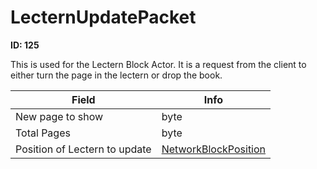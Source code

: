 # LecternUpdatePacket

__ID: 125__

This is used for the Lectern Block Actor. It is a request from the client to either turn the page in the lectern or drop the book.

<table><thead><tr><th>Field</th><th>Info</th></tr></thead><tbody>
<tr><td>New page to show</td><td>byte</td></tr>
<tr><td>Total Pages</td><td>byte</td></tr>
<tr><td>Position of Lectern to update</td><td><a href="../types/NetworkBlockPosition.md">NetworkBlockPosition</a></td></tr>
</tbody></table>